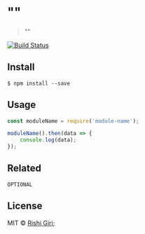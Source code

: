# "<module-name>"

>  "<full-description>"

[![Build Status](https://travis-ci.org/CodeDotJS/repoName.svg?branch=master)](https://travis-ci.org/CodeDotJS/repoName)

## Install

```
$ npm install --save 
```

## Usage

```js
const moduleName = require('module-name');

moduleName().then(data => {
	console.log(data);
});
```

## Related 

`
OPTIONAL
`

## License

MIT &copy; [Rishi Giri](http://rishigiri.com);
